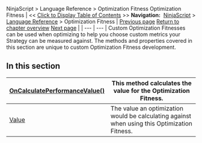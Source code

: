 ﻿
NinjaScript \> Language Reference \> Optimization Fitness
Optimization Fitness
| \<\< [Click to Display Table of Contents](optimization_fitness.md) \>\> **Navigation:**     [NinjaScript](ninjascript-1.md) \> [Language Reference](language_reference_wip-1.md) \> Optimization Fitness | [Previous page](priorvalue-1.md) [Return to chapter overview](language_reference_wip-1.md) [Next page](oncalculateperformancevalue-1.md) |
| --- | --- |
Custom Optimization Fitnesses can be used when optimizing to help you choose custom metrics your Strategy can be measured against. The methods and properties covered in this section are unique to custom Optimization Fitness development.
 
## In this section
| [OnCalculatePerformanceValue()](oncalculateperformancevalue-1.md) | This method calculates the value for the Optimization Fitness. |
| --- | --- |
| [Value](optimization_fitness_value-1.md) | The value an optimization would be calculating against when using this Optimization Fitness. |
